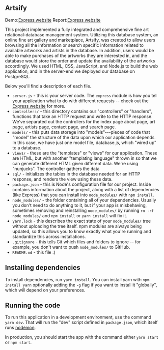 ## Artsify
Demo:[Express website](https://artsify.herokuapp.com/)
Report:[Express website](https://docs.google.com/document/d/1QcMeE4aPVyfvy9l8YfbrsodZoKV5fCDbR0hRsyhHZV0/edit?usp=sharing)

This project implemented a fully integrated and comprehensive fine art relational-database management system. Utilizing this database system, an online fine art gallery and marketplace, Artsify, was created to allow users browsing all the information or search specific information related to available artworks and artists in the database. In addition, users would be able to make purchases of the artworks they are interested in, and the database would store the order and update the availability of the artworks accordingly. We used HTML, CSS, JavaScript, and Node.js to build the web application, and in the server-end we deployed our database on PostgreSQL.

Below you'll find a description of each file.

* `server.js` - this is your server code. The `express` module is how you tell your application what to do with different requests -- check out the [Express website](http://expressjs.com) for more.
* `controllers/` - this directory contains our "controllers" or "handlers", functions that take an HTTP
request and write to the HTTP response. We've separated out the
controllers for the index page about page, art page, artists page, contact page, and search page.
* `models/` - this puts data storage into "models"---pieces of
code that "model" the structure of the data upon which our application depends. In this case, we
have just one model file, database.js, which "wired up"
to a database.
* `views/` - these are the "templates" or "views" for our application. These are HTML,
but with another "templating language" thrown in so that we can generate different HTML given
different data. We're using "nunjucks".
The controller gathers the data
* `sql/` - initializes the tables in the database
needed for an HTTP response, and renders the view using these data.
* `package.json` - this is Node's configuration file for our project. Inside contains information about the project, along with a list of dependencies (like Express) that you can install into `node_modules/` with `npm install`.
* `node_modules/` - the folder containing all of your dependencies. Usually you don't need to do anything to it, but if your app is misbehaving, sometimes removing and reinstalling `node_modules/` by running `rm -rf node_modules/` and `npm install` or `yarn install` will fix it.
* `yarn.lock` - this describes the exact state of your `node_modules/` tree without uploading the tree itself. npm modules are always being updated, so this allows you to know exactly what you're running and standardize this across installations.
* `.gitignore` - this tells Git which files and folders to ignore -- for example, you don't want to push `node_modules/` to GitHub.
* `README.md` - this file :)

## Installing dependencies

To install dependencies, run `yarn install`.
You can install yarn with `npm install yarn` optionally adding the `-g` flag if you
want to install it "globally", which will depend on your preferences.

## Running the code

To run this application in a development environment, use the command `yarn dev`.
That will run the "dev" script defined in `package.json`, which itself runs
[nodemon](https://github.com/remy/nodemon).

In production, you should start the app with the command either `yarn start` or
`npm start`.
